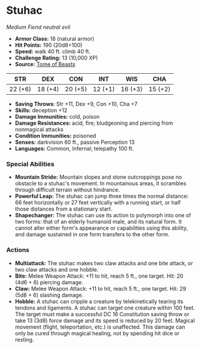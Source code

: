 # Stuhac

*Medium* *Fiend* *neutral evil*

- **Armor Class:** 18 (natural armor)
- **Hit Points:** 190 (20d8+100)
- **Speed:** walk 40 ft. climb 40 ft.
- **Challenge Rating:** 13 (10,000 XP)
- **Source:** [Tome of Beasts](https://koboldpress.com/kpstore/product/tome-of-beasts-for-5th-edition-print/)

| STR | DEX | CON | INT | WIS | CHA |
| --- | --- | --- | --- | --- | --- |
| 22 (+6) | 18 (+4) | 20 (+5) | 12 (+1) | 16 (+3) | 15 (+2) |

- **Saving Throws**: Str +11, Dex +9, Con +10, Cha +7
- **Skills:** deception +12
- **Damage Immunities:** cold, poison
- **Damage Resistances:** acid, fire; bludgeoning and piercing from nonmagical attacks
- **Condition Immunities:** poisoned
- **Senses:** darkvision 60 ft., passive Perception 13
- **Languages:** Common, Infernal; telepathy 100 ft.
### Special Abilities
- **Mountain Stride:** Mountain slopes and stone outcroppings pose no obstacle to a stuhac's movement. In mountainous areas, it scrambles through difficult terrain without hindrance.
- **Powerful Leap:** The stuhac can jump three times the normal distance: 66 feet horizontally or 27 feet vertically with a running start, or half those distances from a stationary start.
- **Shapechanger:** The stuhac can use its action to polymorph into one of two forms: that of an elderly humanoid male, and its natural form. It cannot alter either form's appearance or capabilities using this ability, and damage sustained in one form transfers to the other form.
### Actions
- **Multiattack:** The stuhac makes two claw attacks and one bite attack, or two claw attacks and one hobble.
- **Bite:** Melee Weapon Attack: +11 to hit, reach 5 ft., one target. Hit: 20 (4d6 + 6) piercing damage.
- **Claw:** Melee Weapon Attack: +11 to hit, reach 5 ft., one target. Hit: 29 (5d8 + 6) slashing damage.
- **Hobble:** A stuhac can cripple a creature by telekinetically tearing its tendons and ligaments. A stuhac can target one creature within 100 feet. The target must make a successful DC 16 Constitution saving throw or take 13 (3d8) force damage and its speed is reduced by 20 feet. Magical movement (flight, teleportation, etc.) is unaffected. This damage can only be cured through magical healing, not by spending hit dice or resting.
